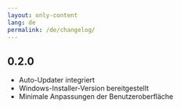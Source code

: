 ```yaml
---
layout: only-content
lang: de
permalink: /de/changelog/
---
```


## 0.2.0

- Auto-Updater integriert
- Windows-Installer-Version bereitgestellt
- Minimale Anpassungen der Benutzeroberfläche